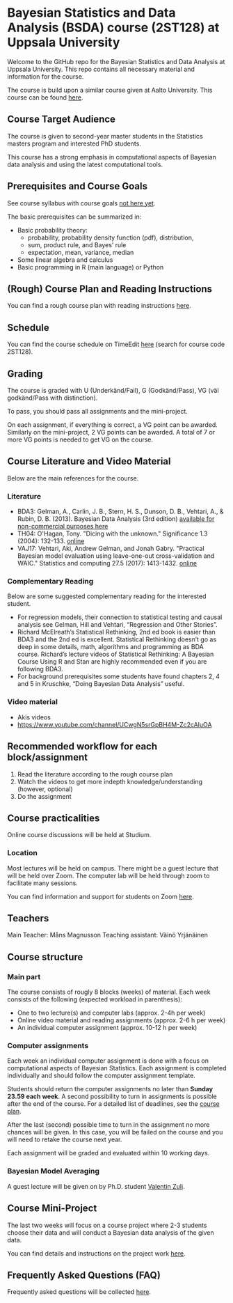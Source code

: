# Bayesian Statistics and Data Analysis (BSDA) course (2ST128) at Uppsala University

Welcome to the GitHub repo for the Bayesian Statistics and Data Analysis at Uppsala University. This repo contains all necessary material and information for the course. 

The course is build upon a similar course given at Aalto University. This course can be found [here](https://avehtari.github.io/BDA_course_Aalto/index.html).


## Course Target Audience 
The course is given to second-year master students in the Statistics masters program and interested PhD students.

This course has a strong emphasis in computational aspects of Bayesian data analysis and using the latest computational tools.


## Prerequisites and Course Goals
See course syllabus with course goals [not here yet](https://www.uu.se/en/admissions/freestanding-courses/course-syllabus/?kpid=39843&type=1).

The basic prerequisites can be summarized in:
- Basic probability theory:
  - probability, probability density function (pdf), distribution, 
  - sum, product rule, and Bayes’ rule
  - expectation, mean, variance, median
- Some linear algebra and calculus
- Basic programming in R (main language) or Python


## (Rough) Course Plan and Reading Instructions
You can find a rough course plan with reading instructions [here](https://docs.google.com/spreadsheets/d/e/2PACX-1vTMN6pWULQIs_klRyunyS3OiQZ5ty67Smljo6gcxc1dQ68c4dDoZlSJTmDowYixvPZpANqDhSIA40Cs/pubhtml).


## Schedule
You can find the course schedule on TimeEdit [here](https://cloud.timeedit.net/uu/web/schema/) (search for course code 2ST128).


## Grading
The course is graded with U (Underkänd/Fail), G (Godkänd/Pass), VG (väl godkänd/Pass with distinction).

To pass, you should pass all assignments and the mini-project. 

On each assignment, if everything is correct, a VG point can be awarded. Similarly on the mini-project, 2 VG points can be awarded. A total of 7 or more VG points is needed to get VG on the course. 


## Course Literature and Video Material
Below are the main references for the course.

### Literature

- BDA3: Gelman, A., Carlin, J. B., Stern, H. S., Dunson, D. B., Vehtari, A., & Rubin, D. B. (2013). Bayesian Data Analysis (3rd edition) [available for non-commercial purposes here](https://users.aalto.fi/~ave/BDA3.pdf) 
- TH04: O'Hagan, Tony. "Dicing with the unknown." Significance 1.3 (2004): 132-133. [online](http://www.stat.columbia.edu/~gelman/stuff_for_blog/ohagan.pdf)
- VAJ17: Vehtari, Aki, Andrew Gelman, and Jonah Gabry. "Practical Bayesian model evaluation using leave-one-out cross-validation and WAIC." Statistics and computing 27.5 (2017): 1413-1432. [online](https://arxiv.org/pdf/1507.04544.pdf)


### Complementary Reading

Below are some suggested complementary reading for the interested student.

- For regression models, their connection to statistical testing and causal analysis see Gelman, Hill and Vehtari, “Regression and Other Stories”.
- Richard McElreath’s Statistical Rethinking, 2nd ed book is easier than BDA3 and the 2nd ed is excellent. Statistical Rethinking doesn’t go as deep in some details, math, algorithms and programming as BDA course. Richard’s lecture videos of Statistical Rethinking: A Bayesian Course Using R and Stan are highly recommended even if you are following BDA3.
- For background prerequisites some students have found chapters 2, 4 and 5 in Kruschke, “Doing Bayesian Data Analysis” useful.



### Video material

- Akis videos
- https://www.youtube.com/channel/UCwgN5srGpBH4M-Zc2cAluOA


## Recommended workflow for each block/assignment

1. Read the literature according to the rough course plan
2. Watch the videos to get more indepth knowledge/understanding (however, optional)
3. Do the assignment

## Course practicalities

Online course discussions will be held at Studium.


### Location

Most lectures will be held on campus. There might be a guest lecture that will be held over Zoom. The computer lab will be held through zoom to facilitate many sessions.

You can find information and support for students on Zoom [here](https://mp.uu.se/c/perm/link?p=267521030). 

## Teachers

Main Teacher: Måns Magnusson
Teaching assistant: Väinö Yrjänäinen

## Course structure

### Main part
The course consists of rougly 8 blocks (weeks) of material. Each week consists of the following (expected workload in parenthesis):
- One to two lecture(s) and computer labs (approx. 2-4h per week)
- Online video material and reading assignments (approx. 2-6 h per week)
- An individual computer assignment (approx. 10-12 h per week)

### Computer assignments
Each week an individual computer assignment is done with a focus on computational aspects of Bayesian Statistics. Each assignment is completed individually and should follow the computer assignment template.

Students should return the computer assignments no later than **Sunday 23.59 each week**. A second possibility to turn in assignments is possible after the end of the course. For a detailed list of deadlines, see the [course plan](https://docs.google.com/spreadsheets/d/e/2PACX-1vTMN6pWULQIs_klRyunyS3OiQZ5ty67Smljo6gcxc1dQ68c4dDoZlSJTmDowYixvPZpANqDhSIA40Cs/pubhtml).

After the last (second) possible time to turn in the assignment no more chances will be given. In this case, you will be failed on the course and you will need to retake the course next year.

Each assignment will be graded and evaluated within 10 working days.

### Bayesian Model Averaging
A guest lecture will be given on by Ph.D. student [Valentin Zulj](https://katalog.uu.se/empinfo/?id=N19-813).

## Course Mini-Project
The last two weeks will focus on a course project where 2-3 students choose their data and will conduct a Bayesian data analysis of the given data. 

You can find details and instructions on the project work [here](https://github.com/MansMeg/BSDA/blob/master/project/).


## Frequently Asked Questions (FAQ)

Frequently asked questions will be collected [here](https://github.com/MansMeg/BSDA/blob/master/FAQ.md).

